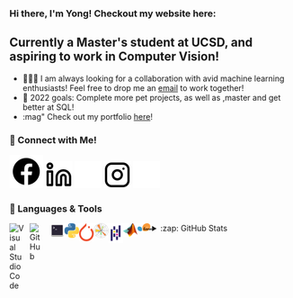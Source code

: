 ### Hi there, I'm Yong! Checkout my website here: 

## Currently a Master's student at UCSD, and aspiring to work in Computer Vision!
- :people_holding_hands: I am always looking for a collaboration with avid machine learning enthusiasts! Feel free to drop me an <a href="mailto:yyx.yongyuxuanB01@gmail.com">email<a> to work together!
- :pushpin: 2022 goals: Complete more pet projects, as well as ,master and get better at SQL!
- :mag" Check out my portfolio [here](yongyx.github.io)!

### :calling: Connect with Me!
[![website](./img/facebooks.svg)](https://facebook.com/yong.yuxuan.9/)
[![website](./img/linkedin-light.svg)](https://linkedin.com/in/yongyx#gh-light-mode-only)
[![website](./img/linkedin-dark.svg)](https://linkedin.com/in/yongyx#gh-dark-mode-only)
[![website](./img/instagram-light.svg)](https://instagram.com/yong.yx/#gh-light-mode-only)
[![website](./img/instagram-dark.svg)](https://instagram.com/yong.yx/#gh-dark-mode-only)

### :toolbox: Languages & Tools
<img align="left" alt="Visual Studio Code" width="26px" src="https://cdn.jsdelivr.net/gh/devicons/devicon/icons/vscode/vscode-original.svg" style="padding-right:10px;" />
<img align="left" alt="GitHub" width="26px" src="https://user-images.githubusercontent.com/3369400/139447912-e0f43f33-6d9f-45f8-be46-2df5bbc91289.png" style="padding-right:10px;" />
<img align="left" alt="Terminal" width="26px" src="./img/terminal.svg">
<img align="left" alt="Python" width="26px" src="./img/pythonlogo.svg">
<img align="left" alt="Pytorch" width="26px" src="./img/pytorch.svg">
<img align="left" alt="Matplotlib" width="26px" src="./img/matplotlib.svg">
<img align="left" alt="Pandas" width="26px" src="./img/pandas.svg">
<img align="left" alt="Matlab" width="26px" src="./img/matlab.png">
<img align="left" alt="Scikit-learn" width="26px" src="./img/scikit-learn.svg">

</details>

<details>
  <summary>:zap: GitHub Stats</summary>

  <img align="left" alt="codeSTACKr's GitHub Stats" src="https://github-readme-stats.vercel.app/api?username=yongyx&show_icons=true&hide_border=false&title_color=ff652f&icon_color=FFE400&bg_color=09131B&text_color=ffffff&border_color=0c1a25" />

</details>
